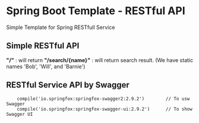 # Spring Boot Template - RESTful API

Simple Template for Spring RESTfull Service

## Simple RESTful API

__"/"__ : will return 
__"/search/{name}"__ : will return search result. (We have static names 'Bob', 'Will', 
and 'Barnie')


## RESTful Service API by Swagger

```
    compile('io.springfox:springfox-swagger2:2.9.2')        // To usw Swagger
    compile('io.springfox:springfox-swagger-ui:2.9.2')      // To show Swagger UI
```
